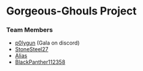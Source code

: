 # Gorgeous-Ghouls Project

### Team Members

- [p0lygun](https://github.com/p0lygun) (Gala on discord)
- [StoneSteel27](https://github.com/stonesteel27)
- [Alias](https://github.com/noahlias)
- [BlackPanther112358](https://github.com/BlackPanther112358)

